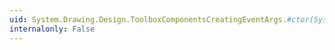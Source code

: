 ```yaml
---
uid: System.Drawing.Design.ToolboxComponentsCreatingEventArgs.#ctor(System.ComponentModel.Design.IDesignerHost)
internalonly: False
---
```

